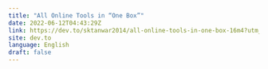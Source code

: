 ```yaml
---
title: "All Online Tools in “One Box”"
date: 2022-06-12T04:43:29Z
link: https://dev.to/sktanwar2014/all-online-tools-in-one-box-16m4?utm_medium=RSS&utm_source=news.12bit.vn
site: dev.to
language: English
draft: false
---
```

